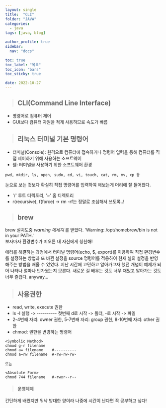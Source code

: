 ```yaml
---
layout: single
title:  "CLI"
folder: "JAVA"
categories:
  - java
tags: [java, blog]

author_profile: true
sidebar:
  nav: "docs"

toc: true
toc_label: "목록"
toc_icon: "bars"
toc_sticky: true

date: 2022-10-27
---
```



> ## CLI(Command Line Interface)

- 명령어로 컴퓨터 제어
- GUI보다 컴퓨터 자원을 적게 사용하므로 속도가 빠름

> ## 리눅스 터미널 기본 명령어

- 터미널(Console): 원격으로 컴퓨터에 접속하거나 명령어 입력을 통해 컴퓨터를 직접 제어하기 위해 사용하는 소프트웨어
- 쉘: 터미널을 사용하기 위한 소프트웨어 환경
```
pwd, mkdir, ls, open, sudo, cd, vi, touch, cat, rm, mv, cp 등
```
눈으로 보는 것보다 확실히 직접 명령어를 입력하여 해보는게 머리에 잘 들어왔다.  
- '/' 루트 디렉토리, '~' 홈 디렉토리
- r(recursive), f(force) -> rm -rf는 정말로 조심해서 쓰도록..!  

> ## brew 

brew 설치도중 *warning 메세지* 를 받았다.
'Warning: /opt/homebrew/bin is not in your PATH.'  
보자마자 환경변수가 떠오른 내 자신에게 칭찬해!  

에러를 해결하는 과정에서 터미널 명령어(echo, $, export)를 이용하여 직접 환경변수를 설정하는 방법과 또 바뀐 설정을 source 명령어를 적용하여 현재 셀의 설정을 반영해주는 방법을 배울 수 있었다. 
지난 시간에 고민하고 알아가고자 했던 개념이 예제가 되어 나타나 얼마나 반가웠는지 모른다. 새로운 걸 배우는 것도 너무 재밌고 알아가는 것도 너무 즐겁다. anyway...

> ## 사용권한

- read, write, execute 권한
- ls -l 실행 -> ---------- 첫번째 d로 시작 -> 폴더, -로 시작 -> 파일
- 2-4번째 자리: owner 권한, 5-7번째 자리: group 권한, 8-10번째 자리: other 권한
- chmod: 권한을 변경하는 명령어


```
<Symbolic Method>
chmod g-r filename   
chmod a= filename    #----------
chmod a=rw filename  #-rw-rw-rw-

또는

<Absolute Form>
chmod 744 filename   #-rwxr--r-- 
```

> #### 운영체제

간단하게 배웠지만 워낙 방대한 양이라 나중에 시간이 난다면 꼭 공부하고 싶다!



